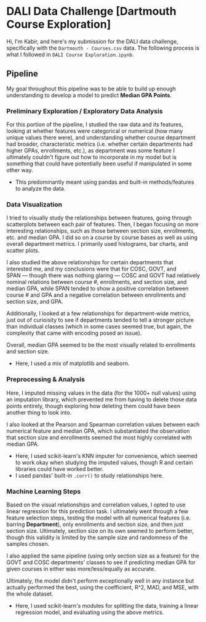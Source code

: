 # DALI Data Challenge [Dartmouth Course Exploration]
Hi, I'm Kabir, and here's my submission for the DALI data challenge, specifically with the ```Dartmouth - Courses.csv``` data. The following process is what I followed in ```DALI Course Exploration.ipynb```.
 
## Pipeline

My goal throughout this pipeline was to be able to build up enough understanding to develop a model to predict <b>Median GPA Points</b>.

### Preliminary Exploration / Exploratory Data Analysis
For this portion of the pipeline, I studied the raw data and its features, looking at whether features were categorical or numerical (how many unique values there were), and understanding whether course department had broader, characteristic metrics (i.e. whether certain departments had higher GPAs, enrollments, etc.), as department was some feature I ultimately couldn't figure out how to incorporate in my model but is something that could have potentially been useful if manipulated in some other way. 

* This predominantly meant using pandas and built-in methods/features to analyze the data.

### Data Visualization
I tried to visually study the relationships between features, going through scatterplots between each pair of features. Then, I began focusing on more interesting relationships, such as those between section size, enrollments, etc. and median GPA. I did so on a course by course bases as well as using overall department metrics. I primarily used histograms, bar charts, and scatter plots.

I also studied the above relationships for certain departments that interested me, and my conclusions were that for COSC, GOVT, and SPAN — though there was nothing glaring — COSC and GOVT had relatively nominal relations between course #, enrollments, and section size, and median GPA, while  SPAN tended to show a positive correlation between course # and GPA and a negative correlation between enrollments and section size, and GPA.

Additionally, I looked at a few relationships for department-wide metrics, just out of curioisity to see if departments tended to tell a stronger picture than individual classes (which in some cases seemed true, but again, the complexity that came with encoding posed an issue).

Overall, median GPA seemed to be the most visually related to enrollments and section size.

* Here, I used a mix of matplotlib and seaborn.

### Preprocessing & Analysis
Here, I imputed missing values in the data (for the 1000+ null values) using an imputation library, which prevented me from having to delete those data points entirely, though exploring how deleting them could have been another thing to look into.

I also looked at the Pearson and Spearman correlation values between each numerical feature and median GPA, which substantiated the observation that section size and enrollments seemed the most highly correlated with median GPA.

* Here, I used scikit-learn's KNN imputer for convenience, which seemed to work okay when studying the imputed values, though R and certain libraries could have worked better.
* I used pandas' built-in `.corr()` to study relationships here.

### Machine Learning Steps
Based on the visual relationships and correlation values, I opted to use linear regression for this prediction task. I ultimately went through a few feature selection steps, testing the model with all numerical features (i.e. barring <b>Department</b>), only enrollments and section size, and then just section size. Ultimately, section size on its own seemed to perform better, though this validity is limited by the sample size and randomness of the samples chosen.

I also applied the same pipeline (using only section size as a feature) for the GOVT and COSC departments' classes to see if predicting median GPA for given courses in either was more/less/equally as accurate.

Ultimately, the model didn't perform exceptionally well in any instance but actually performed the best, using the coefficient, R^2, MAD, and MSE, with the whole dataset.

* Here, I used scikit-learn's modules for splitting the data, training a linear regression model, and evaluating using the above metrics.